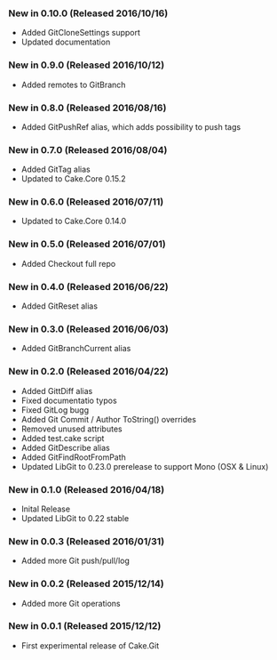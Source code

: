 ### New in 0.10.0 (Released 2016/10/16)
* Added GitCloneSettings support
* Updated documentation

### New in 0.9.0 (Released 2016/10/12)
* Added remotes to GitBranch

### New in 0.8.0 (Released 2016/08/16)
* Added GitPushRef alias, which adds possibility to push tags

### New in 0.7.0 (Released 2016/08/04)
* Added GitTag alias
* Updated to Cake.Core 0.15.2

### New in 0.6.0 (Released 2016/07/11)
* Updated to Cake.Core 0.14.0

### New in 0.5.0 (Released 2016/07/01)
* Added Checkout full repo

### New in 0.4.0 (Released 2016/06/22)
* Added GitReset alias

### New in 0.3.0 (Released 2016/06/03)
* Added GitBranchCurrent alias

### New in 0.2.0 (Released 2016/04/22)
* Added GittDiff alias
* Fixed documentatio typos
* Fixed GitLog bugg
* Added Git Commit / Author ToString() overrides
* Removed unused attributes
* Added test.cake script
* Added GitDescribe alias
* Added GitFindRootFromPath
* Updated LibGit to 0.23.0 prerelease to support Mono (OSX & Linux)

### New in 0.1.0 (Released 2016/04/18)
* Inital Release
* Updated LibGit to 0.22 stable

### New in 0.0.3 (Released 2016/01/31)
* Added more Git push/pull/log

### New in 0.0.2 (Released 2015/12/14)
* Added more Git operations

### New in 0.0.1 (Released 2015/12/12)
* First experimental release of Cake.Git